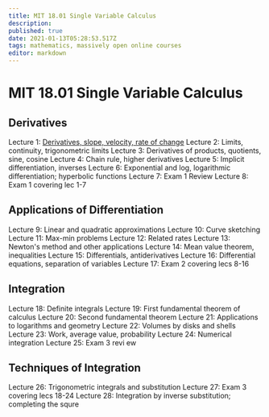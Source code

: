 ```yaml
---
title: MIT 18.01 Single Variable Calculus
description: 
published: true
date: 2021-01-13T05:28:53.517Z
tags: mathematics, massively open online courses
editor: markdown
---
```


# MIT 18.01 Single Variable Calculus

## Derivatives

Lecture 1: [Derivatives, slope, velocity, rate of change](/mooc-notes/mit-18-01-single-variable-calculus/lecture-1)
Lecture 2: Limits, continuity, trigonometric limits
Lecture 3: Derivatives of products, quotients, sine, cosine
Lecture 4: Chain rule, higher derivatives
Lecture 5: Implicit differentiation, inverses
Lecture 6: Exponential and log, logarithmic differentiation; hyperbolic functions
Lecture 7: Exam 1 Review
Lecture 8: Exam 1 covering lec 1-7
## Applications of Differentiation
Lecture 9: Linear and quadratic approximations
Lecture 10: Curve sketching
Lecture 11: Max-min problems
Lecture 12: Related rates
Lecture 13: Newton's method and other applications
Lecture 14: Mean value theorem, inequalities
Lecture 15: Differentials, antiderivatives
Lecture 16: Differential equations, separation of variables
Lecture 17: Exam 2 covering lecs 8-16
## Integration
Lecture 18: Definite integrals
Lecture 19: First fundamental theorem of calculus
Lecture 20: Second fundamental theorem
Lecture 21: Applications to logarithms and geometry
Lecture 22: Volumes by disks and shells
Lecture 23: Work, average value, probability
Lecture 24: Numerical integration
Lecture 25: Exam 3 revi ew 
## Techniques of Integration
Lecture 26: Trigonometric integrals and substitution 
Lecture 27: Exam 3 covering lecs 18-24
Lecture 28: Integration by inverse substitution; completing the squre